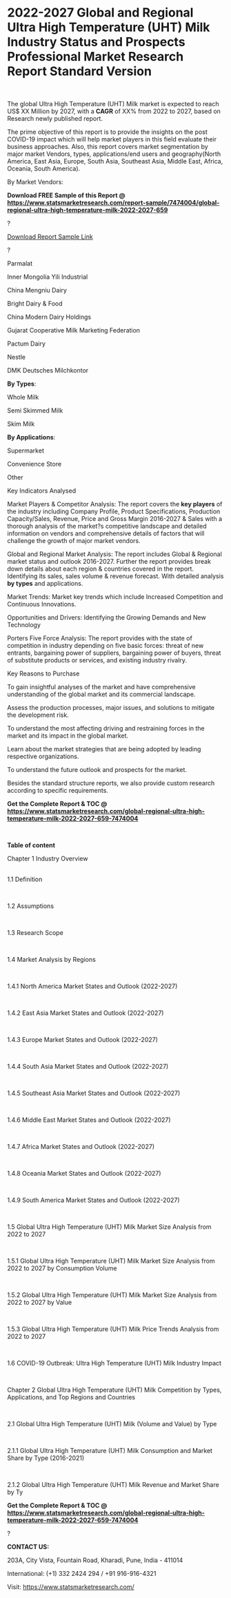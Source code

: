 <h1>2022-2027 Global and Regional Ultra High Temperature (UHT) Milk Industry Status and Prospects Professional Market Research Report Standard Version</h1><br/><p>The global Ultra High Temperature (UHT) Milk market is expected to reach US$ XX Million by 2027, with a <strong>CAGR</strong> of XX% from 2022 to 2027, based on Research newly published report.</p>
 
 
 
 <p>The prime objective of this report is to provide the insights on the post COVID-19 impact which will help market players in this field evaluate their business approaches. Also, this report covers market segmentation by major market Vendors, types, applications/end users and geography(North America, East Asia, Europe, South Asia, Southeast Asia, Middle East, Africa, Oceania, South America).</p>
 
 
 
 <p>By Market Vendors:</p>
 
 
 
 <div><b>Download FREE Sample of this Report @ <a href="https://www.statsmarketresearch.com/download-free-sample/7474004/global-regional-ultra-high-temperature-milk-2022-2027-659">https://www.statsmarketresearch.com/report-sample/7474004/global-regional-ultra-high-temperature-milk-2022-2027-659</a></b></div>
 
 
 
 <p>? </p>
 
 
 
 <p><a href="https://www.statsmarketresearch.com/download-free-sample/7474004/global-regional-ultra-high-temperature-milk-2022-2027-659">Download Report Sample Link</a></p>
 
 
 
 <p>? </p>
 
 
 
 <p>Parmalat</p>
 
 
 
 <p>Inner Mongolia Yili Industrial</p>
 
 
 
 <p>China Mengniu Dairy</p>
 
 
 
 <p>Bright Dairy & Food</p>
 
 
 
 <p>China Modern Dairy Holdings</p>
 
 
 
 <p>Gujarat Cooperative Milk Marketing Federation</p>
 
 
 
 <p>Pactum Dairy</p>
 
 
 
 <p>Nestle</p>
 
 
 
 <p>DMK Deutsches Milchkontor</p>
 
 
 
 <p><strong>By Types</strong>:</p>
 
 
 
 <p>Whole Milk</p>
 
 
 
 <p>Semi Skimmed Milk</p>
 
 
 
 <p>Skim Milk</p>
 
 
 
 <p><strong><strong>By Applications</strong></strong>:</p>
 
 
 
 <p>Supermarket</p>
 
 
 
 <p>Convenience Store</p>
 
 
 
 <p>Other</p>
 
 
 
 <p>Key Indicators Analysed</p>
 
 
 
 <p>Market Players & Competitor Analysis: The report covers the <strong>key players</strong> of the industry including Company Profile, Product Specifications, Production Capacity/Sales, Revenue, Price and Gross Margin 2016-2027 & Sales with a thorough analysis of the market?s competitive landscape and detailed information on vendors and comprehensive details of factors that will challenge the growth of major market vendors.</p>
 
 
 
 <p>Global and Regional Market Analysis: The report includes Global & Regional market status and outlook 2016-2027. Further the report provides break down details about each region & countries covered in the report. Identifying its sales, sales volume & revenue forecast. With detailed analysis <strong>by types</strong> and applications.</p>
 
 
 
 <p>Market Trends: Market key trends which include Increased Competition and Continuous Innovations.</p>
 
 
 
 <p>Opportunities and Drivers: Identifying the Growing Demands and New Technology</p>
 
 
 
 <p>Porters Five Force Analysis: The report provides with the state of competition in industry depending on five basic forces: threat of new entrants, bargaining power of suppliers, bargaining power of buyers, threat of substitute products or services, and existing industry rivalry.</p>
 
 
 
 <p>Key Reasons to Purchase</p>
 
 
 
 <p>To gain insightful analyses of the market and have comprehensive understanding of the global market and its commercial landscape.</p>
 
 
 
 <p>Assess the production processes, major issues, and solutions to mitigate the development risk.</p>
 
 
 
 <p>To understand the most affecting driving and restraining forces in the market and its impact in the global market.</p>
 
 
 
 <p>Learn about the market strategies that are being adopted by leading respective organizations.</p>
 
 
 
 <p>To understand the future outlook and prospects for the market.</p>
 
 
 
 <p>Besides the standard structure reports, we also provide custom research according to specific requirements.</p>
 
 
 
 <div><b>Get the Complete Report & TOC @ <a href="https://www.statsmarketresearch.com/global-regional-ultra-high-temperature-milk-2022-2027-659-7474004">https://www.statsmarketresearch.com/global-regional-ultra-high-temperature-milk-2022-2027-659-7474004</a></b></div>
 
 
 
 <p><br />
 
 <b>Table of content</b></p>
 
 
 
 <p>Chapter 1 Industry Overview<br />
 
 <br />
 
 1.1 Definition<br />
 
 <br />
 
 1.2 Assumptions<br />
 
 <br />
 
 1.3 Research Scope<br />
 
 <br />
 
 1.4 Market Analysis by Regions<br />
 
 <br />
 
 1.4.1 North America Market States and Outlook (2022-2027)<br />
 
 <br />
 
 1.4.2 East Asia Market States and Outlook (2022-2027)<br />
 
 <br />
 
 1.4.3 Europe Market States and Outlook (2022-2027)<br />
 
 <br />
 
 1.4.4 South Asia Market States and Outlook (2022-2027)<br />
 
 <br />
 
 1.4.5 Southeast Asia Market States and Outlook (2022-2027)<br />
 
 <br />
 
 1.4.6 Middle East Market States and Outlook (2022-2027)<br />
 
 <br />
 
 1.4.7 Africa Market States and Outlook (2022-2027)<br />
 
 <br />
 
 1.4.8 Oceania Market States and Outlook (2022-2027)<br />
 
 <br />
 
 1.4.9 South America Market States and Outlook (2022-2027)<br />
 
 <br />
 
 1.5 Global Ultra High Temperature (UHT) Milk Market Size Analysis from 2022 to 2027<br />
 
 <br />
 
 1.5.1 Global Ultra High Temperature (UHT) Milk Market Size Analysis from 2022 to 2027 by Consumption Volume<br />
 
 <br />
 
 1.5.2 Global Ultra High Temperature (UHT) Milk Market Size Analysis from 2022 to 2027 by Value<br />
 
 <br />
 
 1.5.3 Global Ultra High Temperature (UHT) Milk Price Trends Analysis from 2022 to 2027<br />
 
 <br />
 
 1.6 COVID-19 Outbreak: Ultra High Temperature (UHT) Milk Industry Impact<br />
 
 <br />
 
 Chapter 2 Global Ultra High Temperature (UHT) Milk Competition by Types, Applications, and Top Regions and Countries<br />
 
 <br />
 
 2.1 Global Ultra High Temperature (UHT) Milk (Volume and Value) by Type<br />
 
 <br />
 
 2.1.1 Global Ultra High Temperature (UHT) Milk Consumption and Market Share by Type (2016-2021)<br />
 
 <br />
 
 2.1.2 Global Ultra High Temperature (UHT) Milk Revenue and Market Share by Ty</p>
 
 
 
 <div><b>Get the Complete Report & TOC @ <a href="https://www.statsmarketresearch.com/global-regional-ultra-high-temperature-milk-2022-2027-659-7474004">https://www.statsmarketresearch.com/global-regional-ultra-high-temperature-milk-2022-2027-659-7474004</a></b></div>
 
 
 
 <p>? </p>
 
 
 
 <p><b>CONTACT US:</b><br />
 
 203A, City Vista, Fountain Road, Kharadi, Pune, India - 411014<br />
 
 International: (+1) 332 2424 294 / +91 916-916-4321<br />
 
 Visit: <a href="https://www.statsmarketresearch.com/">https://www.statsmarketresearch.com/</a></p>